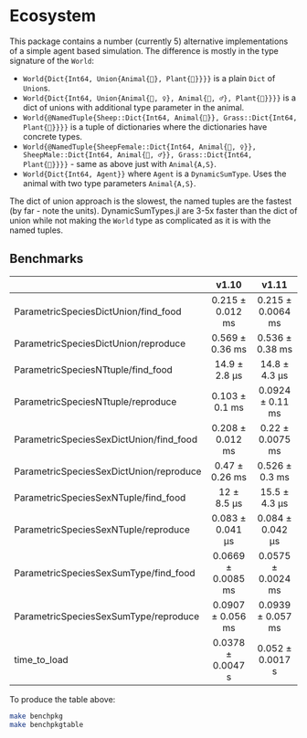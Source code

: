 # Ecosystem

This package contains a number (currently 5) alternative implementations of a
simple agent based simulation. The difference is mostly in the type signature of the `World`:

- `World{Dict{Int64, Union{Animal{🐑}, Plant{🌿}}}}` is a plain `Dict` of `Union`s.
- `World{Dict{Int64, Union{Animal{🐑, ♀}, Animal{🐑, ♂}, Plant{🌿}}}}` is a dict of unions with additional type parameter in the animal.
- `World{@NamedTuple{Sheep::Dict{Int64, Animal{🐑}}, Grass::Dict{Int64, Plant{🌿}}}}` is a tuple of dictionaries where the dictionaries have concrete types.
- `World{@NamedTuple{SheepFemale::Dict{Int64, Animal{🐑, ♀}}, SheepMale::Dict{Int64, Animal{🐑, ♂}}, Grass::Dict{Int64, Plant{🌿}}}}` - same as above just with `Animal{A,S}`.
- `World{Dict{Int64, Agent}}` where `Agent` is a `DynamicSumType`. Uses the animal with two type parameters `Animal{A,S}`.

The dict of union approach is the slowest, the named tuples are the fastest (by
far - note the units). DynamicSumTypes.jl are 3-5x faster than the dict of union
while not making the `World` type as complicated as it is with the named tuples.

## Benchmarks

|                                         | v1.10              | v1.11              |
|:----------------------------------------|:------------------:|:------------------:|
| ParametricSpeciesDictUnion/find_food    | 0.215 ± 0.012 ms   | 0.215 ± 0.0064 ms  |
| ParametricSpeciesDictUnion/reproduce    | 0.569 ± 0.36 ms    | 0.536 ± 0.38 ms    |
| ParametricSpeciesNTtuple/find_food      | 14.9 ± 2.8 μs      | 14.8 ± 4.3 μs      |
| ParametricSpeciesNTtuple/reproduce      | 0.103 ± 0.1 ms     | 0.0924 ± 0.11 ms   |
| ParametricSpeciesSexDictUnion/find_food | 0.208 ± 0.012 ms   | 0.22 ± 0.0075 ms   |
| ParametricSpeciesSexDictUnion/reproduce | 0.47 ± 0.26 ms     | 0.526 ± 0.3 ms     |
| ParametricSpeciesSexNTuple/find_food    | 12 ± 8.5 μs        | 15.5 ± 4.3 μs      |
| ParametricSpeciesSexNTuple/reproduce    | 0.083 ± 0.041 μs   | 0.084 ± 0.042 μs   |
| ParametricSpeciesSexSumType/find_food   | 0.0669 ± 0.0085 ms | 0.0575 ± 0.0024 ms |
| ParametricSpeciesSexSumType/reproduce   | 0.0907 ± 0.056 ms  | 0.0939 ± 0.057 ms  |
| time_to_load                            | 0.0378 ± 0.0047 s  | 0.052 ± 0.0017 s   |



To produce the table above:

```bash
make benchpkg
make benchpkgtable
```
